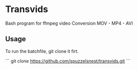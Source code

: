 # Transvids
Bash program for ffmpeg video Conversion MOV - MP4 - AVI


## Usage
To run the batchfile, git clone it firt.

´´´
git clone https://github.com/spuzzelsnest/transvids.git
´´´

